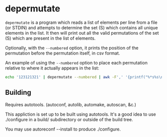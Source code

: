 # depermutate

`depermutate` is a program which reads a list of elements per line from a file
(or STDIN) and attempts to determine the set (S) which contains all unique
elements in the list. It then will print out all the valid permutations of the
set (S) which are present in the list of elements.

Optionally, with the `--numbered` option, it prints the position of the
permutation before the permutation itself, in csv format.

An example of using the `--numbered` option to place each permutation relative
to where it actually appears in the list:

```bash
echo '123121321' | depermutate --numbered | awk -F',' '{printf("%*s%s\n", $1, "", $2);}'
```

## Building

Requires autotools. (autoconf, autolib, automake, autoscan, &c.)

This appliction is set up to be built using autotools. It's a good idea to use
./configure in a build/ subdirectory or outside of the build tree.

You may use autoreconf --install to produce ./configure.

